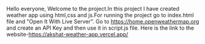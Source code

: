 Hello everyone, Welcome to the project.In this project I have created weather app using html,css and js.For running the project go to index.html file and "Open It With Live Server".
Go to https://home.openweathermap.org and create an API Key and then use it in script.js file.
Here is the link to the website-https://akshat-weather-app.vercel.app/
